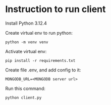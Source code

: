 # Instruction to run  client
Install Python 3.12.4

Create virtual env to run python:
```
python -m venv venv
```

Activate virtual env:
```
pip install -r requirements.txt
```


Create file .env, and add config to it:
```
MONGODB_URL=<MONGODB server url>
```

Run this command:
```
python client.py
```
